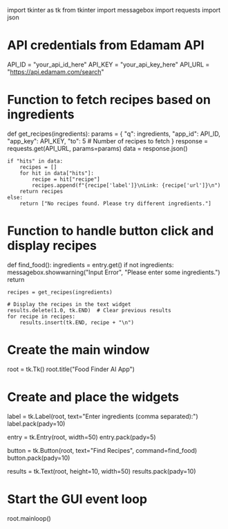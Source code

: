 import tkinter as tk
from tkinter import messagebox
import requests
import json

# API credentials from Edamam API
API_ID = "your_api_id_here"
API_KEY = "your_api_key_here"
API_URL = "https://api.edamam.com/search"

# Function to fetch recipes based on ingredients
def get_recipes(ingredients):
    params = {
        "q": ingredients,
        "app_id": API_ID,
        "app_key": API_KEY,
        "to": 5  # Number of recipes to fetch
    }
    response = requests.get(API_URL, params=params)
    data = response.json()

    if "hits" in data:
        recipes = []
        for hit in data["hits"]:
            recipe = hit["recipe"]
            recipes.append(f"{recipe['label']}\nLink: {recipe['url']}\n")
        return recipes
    else:
        return ["No recipes found. Please try different ingredients."]

# Function to handle button click and display recipes
def find_food():
    ingredients = entry.get()
    if not ingredients:
        messagebox.showwarning("Input Error", "Please enter some ingredients.")
        return
    
    recipes = get_recipes(ingredients)
    
    # Display the recipes in the text widget
    results.delete(1.0, tk.END)  # Clear previous results
    for recipe in recipes:
        results.insert(tk.END, recipe + "\n")

# Create the main window
root = tk.Tk()
root.title("Food Finder AI App")

# Create and place the widgets
label = tk.Label(root, text="Enter ingredients (comma separated):")
label.pack(pady=10)

entry = tk.Entry(root, width=50)
entry.pack(pady=5)

button = tk.Button(root, text="Find Recipes", command=find_food)
button.pack(pady=10)

results = tk.Text(root, height=10, width=50)
results.pack(pady=10)

# Start the GUI event loop
root.mainloop()
